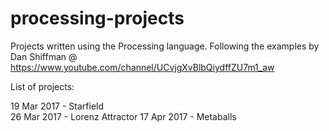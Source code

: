 # processing-projects
Projects written using the Processing language.
Following the examples by Dan Shiffman @ https://www.youtube.com/channel/UCvjgXvBlbQiydffZU7m1_aw

List of projects:

19 Mar 2017 - Starfield  
26 Mar 2017 - Lorenz Attractor
17 Apr 2017 - Metaballs
